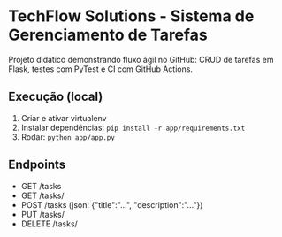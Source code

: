 # TechFlow Solutions - Sistema de Gerenciamento de Tarefas

Projeto didático demonstrando fluxo ágil no GitHub: CRUD de tarefas em Flask, testes com PyTest e CI com GitHub Actions.

## Execução (local)
1. Criar e ativar virtualenv
2. Instalar dependências: `pip install -r app/requirements.txt`
3. Rodar: `python app/app.py`

## Endpoints
- GET /tasks
- GET /tasks/<id>
- POST /tasks  (json: {"title":"...", "description":"..."})
- PUT /tasks/<id>
- DELETE /tasks/<id>
